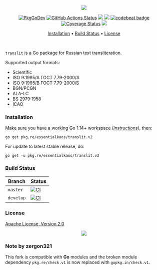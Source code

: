 <p align="center"><a href="#readme"><img src="https://gh.kaos.st/go-translit.svg"/></a></p>

<p align="center">
  <a href="https://pkg.re/essentialkaos/translit.v2?docs"><img src="https://gh.kaos.st/godoc.svg" alt="PkgGoDev"></a>
  <a href="https://github.com/essentialkaos/translit/actions"><img src="https://github.com/essentialkaos/translit/workflows/CI/badge.svg" alt="GitHub Actions Status" /></a>
  <a href="https://github.com/essentialkaos/translit/actions?query=workflow%3ACodeQL"><img src="https://github.com/essentialkaos/translit/workflows/CodeQL/badge.svg" /></a>
  <a href="https://goreportcard.com/report/github.com/essentialkaos/translit"><img src="https://goreportcard.com/badge/github.com/essentialkaos/translit"></a>
  <a href="https://codebeat.co/projects/github-com-essentialkaos-translit-master"><img alt="codebeat badge" src="https://codebeat.co/badges/15851ebb-6715-44b9-be66-0d13dee8b1ee" /></a>
  <a href='https://coveralls.io/github/essentialkaos/translit?branch=master'><img src='https://coveralls.io/repos/github/essentialkaos/translit/badge.svg?branch=master' alt='Coverage Status' /></a>
  <a href="#license"><img src="https://gh.kaos.st/apache2.svg"></a>
</p>

<p align="center"><a href="#installation">Installation</a> • <a href="#build-status">Build Status</a> • <a href="#license">License</a></p>

<br/>

`translit` is a Go package for Russian text transliteration.

Supported output formats:

* Scientific
* ISO 9:1995/A ГОСТ 7.79-2000/A
* ISO 9:1995/B ГОСТ 7.79-2000/Б
* BGN/PCGN
* ALA-LC
* BS 2979:1958
* ICAO

### Installation

Make sure you have a working Go 1.14+ workspace (_[instructions](https://golang.org/doc/install)_), then:

```
go get pkg.re/essentialkaos/translit.v2
```

For update to latest stable release, do:

```
go get -u pkg.re/essentialkaos/translit.v2
```

### Build Status

| Branch | Status |
|------------|--------|
| `master` | [![CI](https://github.com/essentialkaos/translit/workflows/CI/badge.svg?branch=master)](https://github.com/essentialkaos/translit/actions) |
| `develop` | [![CI](https://github.com/essentialkaos/translit/workflows/CI/badge.svg?branch=develop)](https://github.com/essentialkaos/translit/actions) |

### License

[Apache License, Version 2.0](https://www.apache.org/licenses/LICENSE-2.0)

<p align="center"><a href="https://essentialkaos.com"><img src="https://gh.kaos.st/ekgh.svg"/></a></p>

### Note by zergon321

This fork is compatible with **Go** modules and the broken module dependency `pkg.re/check.v1` is now replaced with `gopkg.in/check.v1`.
